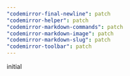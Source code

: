 ```yaml
---
"codemirror-final-newline": patch
"codemirror-helper": patch
"codemirror-markdown-commands": patch
"codemirror-markdown-image": patch
"codemirror-markdown-slug": patch
"codemirror-toolbar": patch
---
```


initial
